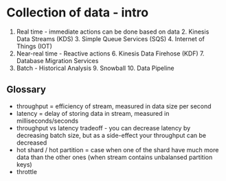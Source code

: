 # Collection of data - intro

1. Real time - immediate actions can be done based on data
   2. Kinesis Data Streams (KDS)
   3. Simple Queue Services (SQS)
   4. Internet of Things (IOT)
5. Near-real time - Reactive actions
   6. Kinesis Data Firehose (KDF)
   7. Database Migration Services
8. Batch - Historical Analysis
   9. Snowball
   10. Data Pipeline

## Glossary
* throughput = efficiency of stream, measured in data size per second
* latency = delay of storing data in stream, measured in milliseconds/seconds
* throughput vs latency tradeoff - you can decrease latency by decreasing batch size, but as a side-effect your throughput can be decreased
* hot shard / hot partition = case when one of the shard have much more data than the other ones (when stream contains unbalansed partition keys)
* throttle
